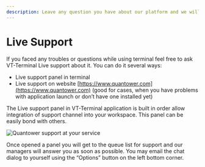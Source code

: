 ```yaml
---
description: Leave any question you have about our platform and we will answer it for you.
---
```


# Live Support

If you faced any troubles or questions while using terminal feel free to ask VT-Terminal Live support about it. You can do it several ways:

* Live support panel in terminal 
* Live support on website [https://www.quantower.com](https://www.quantower.com) \(good for cases, when you have problems with application launch or don’t have one installed yet\)

The Live support panel in VT-Terminal application is built in order allow integration of support channel into your workspace. This panel can be easily bond with others.

![Quantower support at your service](../.gitbook/assets/livesupport.png)

Once opened a panel you will get to the queue list for support and our managers will answer you as soon as possible. You may email the chat dialog to yourself using the “Options” button on the left bottom corner.

